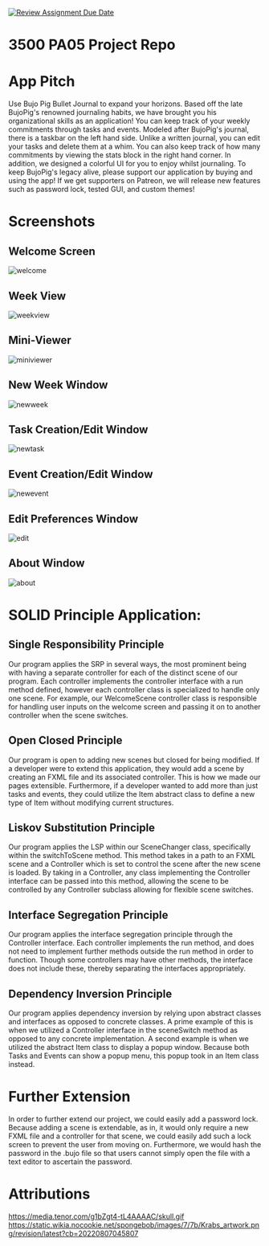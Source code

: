 [![Review Assignment Due Date](https://classroom.github.com/assets/deadline-readme-button-24ddc0f5d75046c5622901739e7c5dd533143b0c8e959d652212380cedb1ea36.svg)](https://classroom.github.com/a/x6ckGcN8)
# 3500 PA05 Project Repo

# App Pitch
<p>
Use Bujo Pig Bullet Journal to expand your horizons. Based off the late BujoPig's renowned journaling habits,
we have brought you his organizational skills as an application! You can keep track of your weekly commitments
through tasks and events. Modeled after BujoPig's journal, there is a taskbar on the left hand side. Unlike a
written journal, you can edit your tasks and delete them at a whim. You can also keep track of how many commitments
by viewing the stats block in the right hand corner. In addition, we designed a colorful UI for you to enjoy whilst
journaling. To keep BujoPig's legacy alive, please support our application by buying and using the app! If we get 
supporters on Patreon, we will release new features such as password lock, tested GUI, and custom themes!
</p>

# Screenshots

## Welcome Screen
![welcome](https://github.com/CS-3500-OOD/pa05-bujopig/assets/123038068/8cdec540-9532-4745-adaf-8609601dde21)

## Week View
![weekview](https://github.com/CS-3500-OOD/pa05-bujopig/assets/123038068/461306c5-1e5c-42f9-9cec-6deb0d403db7)

## Mini-Viewer
![miniviewer](https://github.com/CS-3500-OOD/pa05-bujopig/assets/123038068/d7ff5c6e-4c20-4941-89c6-a07a2ea3233f)

## New Week Window
![newweek](https://github.com/CS-3500-OOD/pa05-bujopig/assets/123038068/e1e50bdb-7cea-4f9b-adc1-37bf0b07c183)

## Task Creation/Edit Window
![newtask](https://github.com/CS-3500-OOD/pa05-bujopig/assets/123038068/81248426-db28-4f58-bfed-477526d99982)

## Event Creation/Edit Window
![newevent](https://github.com/CS-3500-OOD/pa05-bujopig/assets/123038068/aea699a1-f750-46e0-a3db-9eee4664853d)

## Edit Preferences Window
![edit](https://github.com/CS-3500-OOD/pa05-bujopig/assets/123038068/ce8d2aa3-203f-4c92-9a40-b51d5088bbc7)

## About Window
![about](https://github.com/CS-3500-OOD/pa05-bujopig/assets/123038068/a1de42be-0e22-48ba-bdb0-6c03e970542a)

# SOLID Principle Application:

## Single Responsibility Principle
<p>
Our program applies the SRP in several ways, the most prominent being with having a separate controller for each
of the distinct scene of our program. Each controller implements the controller interface with a run method defined,
however each controller class is specialized to handle only one scene. For example, our WelcomeScene controller
class is responsible for handling user inputs on the welcome screen and passing it on to another controller
when the scene switches.
</p>

## Open Closed Principle
<p>
Our program is open to adding new scenes but closed for being modified. If a developer were to extend this application,
they would add a scene by creating an FXML file and its associated controller. This is how we made our pages extensible.
Furthermore, if a developer wanted to add more than just tasks and events, they could utilize the Item abstract class
to define a new type of Item without modifying current structures. 
</p>

## Liskov Substitution Principle
<p>
Our program applies the LSP within our SceneChanger class, specifically within the switchToScene method. This method
takes in a path to an FXML scene and a Controller which is set to control the scene after the new scene is loaded.
By taking in a Controller, any class implementing the Controller interface can be passed into this method, allowing
the scene to be controlled by any Controller subclass allowing for flexible scene switches.
</p>

## Interface Segregation Principle
<p>
Our program applies the interface segregation principle through the Controller interface. Each controller implements
the run method, and does not need to implement further methods outside the run method in order to function.
Though some controllers may have other methods, the interface does not include these, thereby separating the interfaces
appropriately.
</p>

## Dependency Inversion Principle
<p>
Our program applies dependency inversion by relying upon abstract classes and interfaces as opposed to concrete classes.
A prime example of this is when we utilized a Controller interface in the sceneSwitch method as opposed to any concrete
implementation. A second example is when we utilized the abstract Item class to display a popup window. Because both
Tasks and Events can show a popup menu, this popup took in an Item class instead.
</p>

# Further Extension
<p>
In order to further extend our project, we could easily add a password lock. Because adding a scene is extendable,
as in, it would only require a new FXML file and a controller for that scene, we could easily add such a lock screen
to prevent the user from moving on. Furthermore, we would hash the password in the .bujo file so that users cannot
simply open the file with a text editor to ascertain the password. 
</p>

# Attributions
https://media.tenor.com/g1bZgt4-tL4AAAAC/skull.gif
https://static.wikia.nocookie.net/spongebob/images/7/7b/Krabs_artwork.png/revision/latest?cb=20220807045807